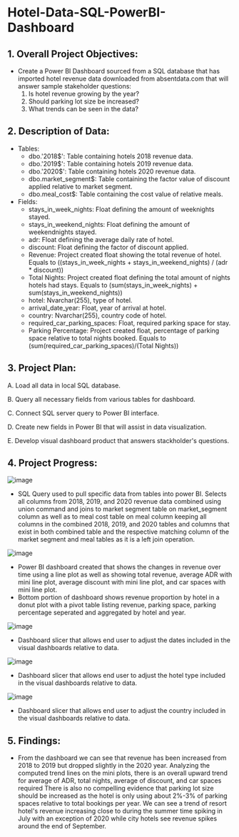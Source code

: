 # Hotel-Data-SQL-PowerBI-Dashboard

## 1. Overall Project Objectives:
- Create a Power BI Dashboard sourced from a SQL database that has imported hotel revenue data downloaded from absentdata.com that will answer sample stakeholder questions:
  1. Is hotel revenue growing by the year?
  2. Should parking lot size be increased?
  3. What trends can be seen in the data?

## 2. Description of Data:
- Tables:
  - dbo.'2018$': Table containing hotels 2018 revenue data. 
  - dbo.'2019$': Table containing hotels 2019 revenue data. 
  - dbo.'2020$': Table containing hotels 2020 revenue data. 
  - dbo.market_segment$: Table containing the factor value of discount applied relative to market segment.
  - dbo.meal_cost$: Table containing the cost value of relative meals. 
- Fields:
  - stays_in_week_nights: Float defining the amount of weeknights stayed. 
  - stays_in_weekend_nights: Float defining the amount of weekendnights stayed. 
  - adr: Float defining the average daily rate of hotel.
  - discount: Float defining the factor of discount applied. 
  - Revenue: Project created float showing the total revenue of hotel. Equals to ((stays_in_week_nights + stays_in_weekend_nights) / (adr * discount))
  - Total Nights: Project created float defining the total amount of nights hotels had stays. Equals to (sum(stays_in_week_nights) + sum(stays_in_weekend_nights))
  - hotel: Nvarchar(255), type of hotel.
  - arrival_date_year: Float, year of arrival at hotel. 
  - country: Nvarchar(255), country code of hotel. 
  - required_car_parking_spaces: Float, required parking space for stay. 
  - Parking Percentage: Project created float, percentage of parking space relative to total nights booked. Equals to (sum(required_car_parking_spaces)/(Total Nights))

## 3. Project Plan:
A. Load all data in local SQL database. 

B. Query all necessary fields from various tables for dashboard. 

C. Connect SQL server query to Power BI interface.

D. Create new fields in Power BI that will assist in data visualization. 

E. Develop visual dashboard product that answers stackholder's questions. 

## 4. Project Progress:

![image](https://user-images.githubusercontent.com/100554707/166867863-5547f170-4f0f-45b9-a109-83dbbcaaa2bf.png)

- SQL Query used to pull specific data from tables into power BI. Selects all columns from 2018, 2019, and 2020 revenue data combined using union command and joins to market segment table on market_segment column as well as to meal cost table on meal column keeping all columns in the combined 2018, 2019, and 2020 tables and columns that exist in both combined table and the respective matching column of the market segment and meal tables as it is a left join operation. 

![image](https://user-images.githubusercontent.com/100554707/166868385-4b578718-e604-4915-aa5a-9d7110152dfd.png)

- Power BI dashboard created that shows the changes in revenue over time using a line plot as well as showing total revenue, average ADR with mini line plot, average discount with mini line plot, and car spaces with mini line plot.
- Bottom portion of dashboard shows revenue proportion by hotel in a donut plot with a pivot table listing revenue, parking space, parking percentage seperated and aggregated by hotel and year. 

![image](https://user-images.githubusercontent.com/100554707/166868657-e6dd4553-a6d6-4dbe-b055-eab7e2dcdcd5.png)

- Dashboard slicer that allows end user to adjust the dates included in the visual dashboards relative to data. 

![image](https://user-images.githubusercontent.com/100554707/166868674-46df4b59-0fb4-482e-a49b-600713b5f59e.png)

- Dashboard slicer that allows end user to adjust the hotel type included in the visual dashboards relative to data. 

![image](https://user-images.githubusercontent.com/100554707/166868692-f1eafa89-d255-4048-b267-add5a0707744.png)

- Dashboard slicer that allows end user to adjust the country included in the visual dashboards relative to data. 

## 5. Findings:

- From the dashboard we can see that revenue has been increased from 2018 to 2019 but dropped slightly in the 2020 year. Analyzing the computed trend lines on the mini plots, there is an overall upward trend for average of ADR, total nights, average of discount, and car spaces required There is also no compelling evidence that parking lot size should be increased as the hotel is only using about 2%-3% of parking spaces relative to total bookings per year. We can see a trend of resort hotel's revenue increasing close to during the summer time spiking in July with an exception of 2020 while city hotels see revenue spikes around the end of September. 
